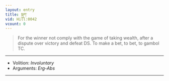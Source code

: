 ```yaml
---
layout: entry
title: སྐུག་
vid: Hill:0042
vcount: 0
---
```

> For the winner not comply with the game of taking wealth, after a dispute over victory and defeat DS\. To make a bet, to bet, to gambol TC\.

---
* Volition: _Involuntary_
* Arguments: _Erg-Abs_

---

